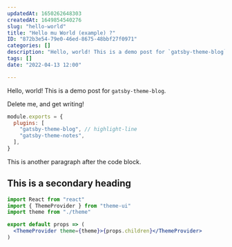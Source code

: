 ```yaml
---
updatedAt: 1650262648303
createdAt: 1649854540276
slug: "hello-world"
title: "Hello mu World (example) ?"
ID: "872b3e54-79e0-46ed-8675-48bbf27f0971"
categories: []
description: "Hello, world! This is a demo post for `gatsby-theme-blog`."
tags: []
date: "2022-04-13 12:00"

---
```

Hello, world! This is a demo post for `gatsby-theme-blog`.

Delete me, and get writing!

```js:title=gatsby-config.js
module.exports = {
  plugins: [
    "gatsby-theme-blog", // highlight-line
    "gatsby-theme-notes",
  ],
}
```

This is another paragraph after the code block.

## This is a secondary heading

```jsx
import React from "react"
import { ThemeProvider } from "theme-ui"
import theme from "./theme"

export default props => (
  <ThemeProvider theme={theme}>{props.children}</ThemeProvider>
)
```